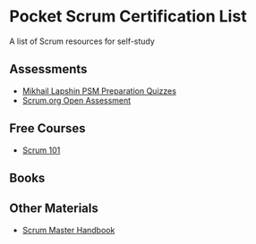 # Pocket Scrum Certification List
A list of Scrum resources for self-study


## Assessments
- [Mikhail Lapshin PSM Preparation Quizzes](https://mlapshin.com/index.php/scrum-quizzes/sm-real-mode/)
- [Scrum.org Open Assessment](https://www.scrum.org/index.php/open-assessments/scrum-open)

## Free Courses
- [Scrum 101](https://scrum101.com/)

## Books

## Other Materials
- [Scrum Master Handbook](https://www.slideshare.net/PradeepPapanna/scrum-master-handbook) 
